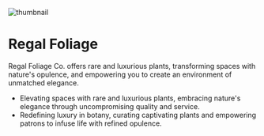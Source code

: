 
![thumbnail](https://github.com/hyamero/regal-foliage/assets/78056869/135b2319-c26e-4437-9542-99efccc4308e)

# Regal Foliage
Regal Foliage Co. offers rare and luxurious plants, transforming spaces with nature's opulence, and empowering you to create an environment of unmatched elegance.

* Elevating spaces with rare and luxurious plants, embracing nature's elegance through uncompromising quality and service.
* Redefining luxury in botany, curating captivating plants and empowering patrons to infuse life with refined opulence.


